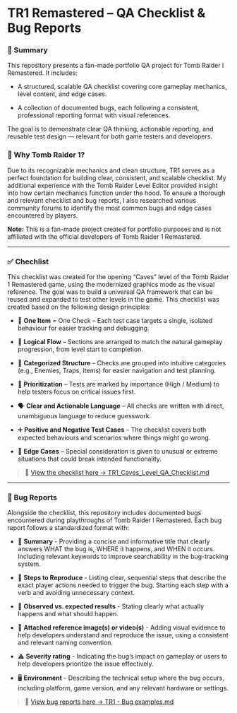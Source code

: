 # TR1 Remastered – QA Checklist & Bug Reports

### 📝 Summary
This repository presents a fan-made portfolio QA project for Tomb Raider I Remastered. It includes:

* A structured, scalable QA checklist covering core gameplay mechanics, level content, and edge cases.

* A collection of documented bugs, each following a consistent, professional reporting format with visual references.

The goal is to demonstrate clear QA thinking, actionable reporting, and reusable test design — relevant for both game testers and developers.

### 🧠 Why Tomb Raider 1?
Due to its recognizable mechanics and clean structure, TR1 serves as a perfect foundation for building clear, consistent, and scalable checklist. 
My additional experience with the Tomb Raider Level Editor provided insight into how certain mechanics function under the hood.
To ensure a thorough and relevant checklist and bug reports, I also researched various community forums to identify the most common bugs and edge cases encountered by players.


**Note:** This is a fan-made project created for portfolio purposes and is not affiliated with the official developers of Tomb Raider 1 Remastered.

---

### ✅ Chechlist

This checklist was created for the opening “Caves” level of the Tomb Raider 1 Remastered game, using the modernized graphics mode as the visual reference. 
The goal was to build a universal QA framework that can be reused and expanded to test other levels in the game. This checklist was created based on the following design principles:


* 🎯 **One Item** = One Check – Each test case targets a single, isolated behaviour for easier tracking and debugging.


* 🔄 **Logical Flow** – Sections are arranged to match the natural gameplay progression, from level start to completion.


* 📂 **Categorized Structure** – Checks are grouped into intuitive categories (e.g., Enemies, Traps, Items) for easier navigation and test planning.


* 🚦 **Prioritization** – Tests are marked by importance (High / Medium) to help testers focus on critical issues first.


* 🗣️ **Clear and Actionable Language** – All checks are written with direct, unambiguous language to reduce guesswork.


* ➕ **Positive and Negative Test Cases** – The checklist covers both expected behaviours and scenarios where things might go wrong.


* 🧪 **Edge Cases** – Special consideration is given to unusual or extreme situations that could break intended functionality.


> 🧾 [View the checklist here → TR1_Caves_Level_QA_Checklist.md](./TR1_Caves_Level_QA_Checklist.md)

---

### 🐞 Bug Reports

Alongside the checklist, this repository includes documented bugs encountered during playthroughs of Tomb Raider I Remastered. Each bug report follows a standardized format with:

* 🧠 **Summary** - Providing a concise and informative title that clearly answers WHAT the bug is, WHERE it happens, and WHEN it occurs. Including relevant keywords to improve searchability in the bug-tracking system.

* 🔁 **Steps to Reproduce** - Listing clear, sequential steps that describe the exact player actions needed to trigger the bug. Starting each step with a verb and avoiding unnecessary context.

* 👀 **Observed vs. expected results** - Stating clearly what actually happens and what should happen.
  
* 📎  **Attached reference image(s) or video(s)** - Adding visual evidence to help developers understand and reproduce the issue, using a consistent and relevant naming convention.
  
* ⚠️ **Severity rating** - Indicating the bug’s impact on gameplay or users to help developers prioritize the issue effectively.

* 🖥️ **Environment** - Describing the technical setup where the bug occurs, including platform, game version, and any relevant hardware or settings.


> 📄 [View bug reports here → TR1 - Bug examples.md](./TR1%20-%20Bug%20examples.md)
